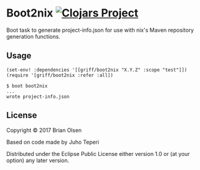 # Boot2nix [![Clojars Project](https://img.shields.io/clojars/v/griff/boot2nix.svg)](https://clojars.org/griff/boot2nix)

Boot task  to generate project-info.json for use with nix's Maven repository generation functions.

## Usage

```
(set-env! :dependencies '[[griff/boot2nix "X.Y.Z" :scope "test"]])
(require '[griff/boot2nix :refer :all])
```

```
$ boot boot2nix
...
wrote project-info.json
```

## License

Copyright © 2017 Brian Olsen

Based on code made by Juho Teperi

Distributed under the Eclipse Public License either version 1.0 or (at your option) any later version.
